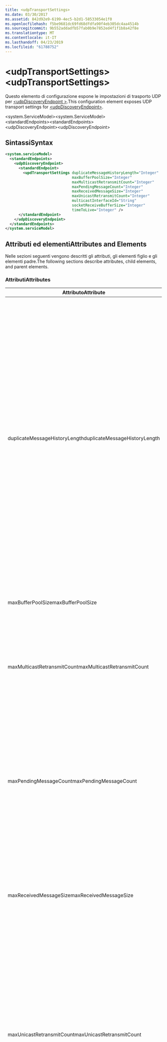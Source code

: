 ```yaml
---
title: <udpTransportSettings>
ms.date: 03/30/2017
ms.assetid: 842d92e9-6199-4ec5-b2d1-58533054e1f0
ms.openlocfilehash: f5be9681dc69fd68dfdfa90f4eb305dc4aa4514b
ms.sourcegitcommit: 9b552addadfb57fab0b9e7852ed4f1f1b8a42f8e
ms.translationtype: MT
ms.contentlocale: it-IT
ms.lasthandoff: 04/23/2019
ms.locfileid: "61788752"
---
```

# <a name="udptransportsettings"></a><span data-ttu-id="b2c39-101">\<udpTransportSettings></span><span class="sxs-lookup"><span data-stu-id="b2c39-101">\<udpTransportSettings></span></span>
<span data-ttu-id="b2c39-102">Questo elemento di configurazione espone le impostazioni di trasporto UDP per [ \<udpDiscoveryEndpoint >](../../../../../docs/framework/configure-apps/file-schema/wcf/udpdiscoveryendpoint.md).</span><span class="sxs-lookup"><span data-stu-id="b2c39-102">This configuration element exposes UDP transport settings for [\<udpDiscoveryEndpoint>](../../../../../docs/framework/configure-apps/file-schema/wcf/udpdiscoveryendpoint.md).</span></span>  
  
<span data-ttu-id="b2c39-103">\<system.ServiceModel></span><span class="sxs-lookup"><span data-stu-id="b2c39-103">\<system.ServiceModel></span></span>  
<span data-ttu-id="b2c39-104">\<standardEndpoints></span><span class="sxs-lookup"><span data-stu-id="b2c39-104">\<standardEndpoints></span></span>  
<span data-ttu-id="b2c39-105">\<udpDiscoveryEndpoint></span><span class="sxs-lookup"><span data-stu-id="b2c39-105">\<udpDiscoveryEndpoint></span></span>  
  
## <a name="syntax"></a><span data-ttu-id="b2c39-106">Sintassi</span><span class="sxs-lookup"><span data-stu-id="b2c39-106">Syntax</span></span>  
  
```xml  
<system.serviceModel>
  <standardEndpoints>
    <udpDiscoveryEndpoint>
      <standardEndpoint>
        <updTransportSettings duplicateMessageHistoryLength="Integer"
                              maxBufferPoolSize="Integer"
                              maxMulticastRetransmitCount="Integer"
                              maxPendingMessageCount="Integer"
                              maxReceivedMessageSize="Integer"
                              maxUnicastRetransmitCount="Integer"
                              multicastInterfaceId="String"
                              socketReceiveBufferSize="Integer"
                              timeToLive="Integer" />
      </standardEndpoint>
    </udpDiscoveryEndpoint>
  </standardEndpoints>
</system.serviceModel>
```  
  
## <a name="attributes-and-elements"></a><span data-ttu-id="b2c39-107">Attributi ed elementi</span><span class="sxs-lookup"><span data-stu-id="b2c39-107">Attributes and Elements</span></span>  
 <span data-ttu-id="b2c39-108">Nelle sezioni seguenti vengono descritti gli attributi, gli elementi figlio e gli elementi padre.</span><span class="sxs-lookup"><span data-stu-id="b2c39-108">The following sections describe attributes, child elements, and parent elements.</span></span>  
  
### <a name="attributes"></a><span data-ttu-id="b2c39-109">Attributi</span><span class="sxs-lookup"><span data-stu-id="b2c39-109">Attributes</span></span>  
  
|<span data-ttu-id="b2c39-110">Attributo</span><span class="sxs-lookup"><span data-stu-id="b2c39-110">Attribute</span></span>|<span data-ttu-id="b2c39-111">Descrizione</span><span class="sxs-lookup"><span data-stu-id="b2c39-111">Description</span></span>|  
|---------------|-----------------|  
|<span data-ttu-id="b2c39-112">duplicateMessageHistoryLength</span><span class="sxs-lookup"><span data-stu-id="b2c39-112">duplicateMessageHistoryLength</span></span>|<span data-ttu-id="b2c39-113">Integer che specifica il numero massimo di hash del messaggio usati dal trasporto per l'identificazione di messaggi duplicati.</span><span class="sxs-lookup"><span data-stu-id="b2c39-113">An integer that specifies the maximum number of message hashes used by the transport for identifying duplicate messages.</span></span>  <span data-ttu-id="b2c39-114">Il rilevamento dei duplicati verrà eseguito al livello TransportManager.</span><span class="sxs-lookup"><span data-stu-id="b2c39-114">Duplicate detection will be done at the TransportManager level.</span></span> <span data-ttu-id="b2c39-115">L'impostazione di questa proprietà su 0 disabilita il rilevamento di messaggi duplicati.</span><span class="sxs-lookup"><span data-stu-id="b2c39-115">Setting this property to 0 disables duplicate detection.</span></span><br /><br /> <span data-ttu-id="b2c39-116">Questo attributo consente a sviluppatori e amministratori di sistema di disattivare gli algoritmi per il rilevamento di messaggi duplicati.</span><span class="sxs-lookup"><span data-stu-id="b2c39-116">This attribute allows system administrators or developers to turn off duplicate message detection algorithms.</span></span> <span data-ttu-id="b2c39-117">È possibile che si desideri disattivare questa funzionalità per implementare un algoritmo di rilevamento dei duplicati personalizzato.</span><span class="sxs-lookup"><span data-stu-id="b2c39-117">This may be desirable if you want to implement your own duplicate detection algorithm.</span></span><br /><br /> <span data-ttu-id="b2c39-118">Il valore predefinito è 4112.</span><span class="sxs-lookup"><span data-stu-id="b2c39-118">The default is 4112.</span></span>|  
|<span data-ttu-id="b2c39-119">maxBufferPoolSize</span><span class="sxs-lookup"><span data-stu-id="b2c39-119">maxBufferPoolSize</span></span>|<span data-ttu-id="b2c39-120">Integer che specifica le dimensioni massime dei pool di buffer usati dal trasporto.</span><span class="sxs-lookup"><span data-stu-id="b2c39-120">An integer that specifies the maximum size of any buffer pools used by the transport.</span></span>|  
|<span data-ttu-id="b2c39-121">maxMulticastRetransmitCount</span><span class="sxs-lookup"><span data-stu-id="b2c39-121">maxMulticastRetransmitCount</span></span>|<span data-ttu-id="b2c39-122">Integer che specifica il numero massimo di volte in cui il messaggio unicast deve essere ritrasmesso (oltre al primo invio).</span><span class="sxs-lookup"><span data-stu-id="b2c39-122">An integer that specifies the maximum number of times the message should be retransmitted (in addition to the first send).</span></span><br /><br /> <span data-ttu-id="b2c39-123">Il valore predefinito è 2.</span><span class="sxs-lookup"><span data-stu-id="b2c39-123">The default is 2.</span></span>|  
|<span data-ttu-id="b2c39-124">maxPendingMessageCount</span><span class="sxs-lookup"><span data-stu-id="b2c39-124">maxPendingMessageCount</span></span>|<span data-ttu-id="b2c39-125">Integer che specifica il numero massimo di messaggi ricevuti ma non ancora rimossi da InputQueue per una singola istanza di canale.</span><span class="sxs-lookup"><span data-stu-id="b2c39-125">An integer that specifies the maximum number of messages that have been received but not yet removed from the InputQueue for an individual channel instance.</span></span>  <span data-ttu-id="b2c39-126">Se InputQueue ha raggiunto il limite massimo di messaggi in sospeso, il messaggio verrà eliminato.</span><span class="sxs-lookup"><span data-stu-id="b2c39-126">If the InputQueue has hit its pending message count limit, the message will be dropped.</span></span><br /><br /> <span data-ttu-id="b2c39-127">Il valore predefinito è 32.</span><span class="sxs-lookup"><span data-stu-id="b2c39-127">The default is 32.</span></span>|  
|<span data-ttu-id="b2c39-128">maxReceivedMessageSize</span><span class="sxs-lookup"><span data-stu-id="b2c39-128">maxReceivedMessageSize</span></span>|<span data-ttu-id="b2c39-129">Integer che specifica le dimensioni massime di un messaggio che può essere elaborato dall'associazione.</span><span class="sxs-lookup"><span data-stu-id="b2c39-129">An integer that specifies the maximum size for a message that can be processed by the binding.</span></span><br /><br /> <span data-ttu-id="b2c39-130">Il valore predefinito è 65507.</span><span class="sxs-lookup"><span data-stu-id="b2c39-130">The default value is 65507.</span></span>|  
|<span data-ttu-id="b2c39-131">maxUnicastRetransmitCount</span><span class="sxs-lookup"><span data-stu-id="b2c39-131">maxUnicastRetransmitCount</span></span>|<span data-ttu-id="b2c39-132">Integer che specifica il numero massimo di volte in cui il messaggio unicast deve essere ritrasmesso (oltre al primo invio).</span><span class="sxs-lookup"><span data-stu-id="b2c39-132">An integer that specifies the maximum number of times the message should be retransmitted (in addition to the first send).</span></span>  <span data-ttu-id="b2c39-133">Se il messaggio viene inviato a un indirizzo unicast e un messaggio di risposta viene ricevuto con un'intestazione RelatesTo corrispondente, la ritrasmissione può terminare prima che il messaggio venga ritrasmesso il numero di volte configurato.</span><span class="sxs-lookup"><span data-stu-id="b2c39-133">If the message is sent to a unicast address and a response message is received with a corresponding RelatesTo header, then retransmission may terminate early (before retransmitting the configured number of times).</span></span><br /><br /> <span data-ttu-id="b2c39-134">Il valore predefinito è 1.</span><span class="sxs-lookup"><span data-stu-id="b2c39-134">The default value is 1.</span></span>|  
|<span data-ttu-id="b2c39-135">multicastInterfaceId</span><span class="sxs-lookup"><span data-stu-id="b2c39-135">multicastInterfaceId</span></span>|<span data-ttu-id="b2c39-136">Stringa che identifica in modo univoco la scheda di rete da usare durante l'invio e la ricezione di traffico multicast in computer multihomed.</span><span class="sxs-lookup"><span data-stu-id="b2c39-136">A string that uniquely identifies the network adapter that should be used when sending and receiving multicast traffic on multi-homed machines.</span></span> <span data-ttu-id="b2c39-137">In fase di runtime il trasporto utilizzerà questo valore di attributo per individuare l'indice dell'interfaccia usata per impostare le opzioni del socket `IP_MULTICAST_IF` e `IPV6_MULTICAST_IF`.</span><span class="sxs-lookup"><span data-stu-id="b2c39-137">At runtime, the transport will use this attribute value to lookup the interface index, which is then used to set the `IP_MULTICAST_IF` and `IPV6_MULTICAST_IF` socket options.</span></span>  <span data-ttu-id="b2c39-138">Lo stesso indice dell'interfaccia verrà usato per l'unione di un gruppo multicast, se applicabile.</span><span class="sxs-lookup"><span data-stu-id="b2c39-138">The same interface index will be used when joining a multicast group, if applicable.</span></span><br /><br /> <span data-ttu-id="b2c39-139">Il valore predefinito è `null`.</span><span class="sxs-lookup"><span data-stu-id="b2c39-139">The default value is `null`.</span></span>|  
|<span data-ttu-id="b2c39-140">socketReceiveBufferSize</span><span class="sxs-lookup"><span data-stu-id="b2c39-140">socketReceiveBufferSize</span></span>|<span data-ttu-id="b2c39-141">Integer che specifica le dimensioni del buffer di ricezione nel socket WinSock sottostante.</span><span class="sxs-lookup"><span data-stu-id="b2c39-141">An integer that specifies the receive buffer size on the underlying WinSock socket.</span></span><br /><br /> <span data-ttu-id="b2c39-142">Un utente di un canale di ricezione può usare questo attributo nell'associazione per controllare il comportamento del sistema alla ricezione dei dati.</span><span class="sxs-lookup"><span data-stu-id="b2c39-142">A user of a receiving channel can use this attribute on the Binding to control how the system behaves when it receives data.</span></span>  <span data-ttu-id="b2c39-143">Ad esempio, per un'applicazione che usa messaggi WCF in ingresso alla soglia massima, l'uso di un valore superiore per questo attributo consentirebbe ai messaggi di posizionarsi nel buffer WinSock in attesa che l'applicazione sia in grado di elaborarli.</span><span class="sxs-lookup"><span data-stu-id="b2c39-143">For example, given an application that is consuming inbound WCF messages at the maximum threshold, using a higher value for this attribute would allow messages to stack up in the WinSock buffer while waiting for the application to be able to process them.</span></span>  <span data-ttu-id="b2c39-144">L'utilizzo di un valore inferiore nella stessa situazione comporterebbe il rilascio dei messaggi.</span><span class="sxs-lookup"><span data-stu-id="b2c39-144">Using a lower value in the same situation would result in messages getting dropped.</span></span> <span data-ttu-id="b2c39-145">Questo attributo espone WinSock sottostante `SO_RCVBUF` opzione socket. Valore di questo attributo deve essere almeno la dimensione di `maxReceivedMessageSize`.</span><span class="sxs-lookup"><span data-stu-id="b2c39-145">This attribute exposes the underlying WinSock `SO_RCVBUF` socket option.This attribute value must be at least the size of `maxReceivedMessageSize`.</span></span>   <span data-ttu-id="b2c39-146">Impostandola su un valore minore di `maxReceivedMessageSize` comporterà un'eccezione di runtime.</span><span class="sxs-lookup"><span data-stu-id="b2c39-146">Setting it to a value smaller than the `maxReceivedMessageSize` will result in a runtime exception.</span></span><br /><br /> <span data-ttu-id="b2c39-147">Il valore predefinito è 65536.</span><span class="sxs-lookup"><span data-stu-id="b2c39-147">The default value is 65536.</span></span>|  
|<span data-ttu-id="b2c39-148">timeToLive</span><span class="sxs-lookup"><span data-stu-id="b2c39-148">timeToLive</span></span>|<span data-ttu-id="b2c39-149">Integer che specifica il numero di hop dei segmenti di rete che un pacchetto multicast può attraversare.</span><span class="sxs-lookup"><span data-stu-id="b2c39-149">An integer that specifies the number of network segment hops that a multicast packet can traverse.</span></span>  <span data-ttu-id="b2c39-150">Questo attributo espone la funzionalità associata alle opzioni del socket `IP_MULTICAST_TTL` e `IP_TTL`.</span><span class="sxs-lookup"><span data-stu-id="b2c39-150">This attribute exposes the functionality associated with the `IP_MULTICAST_TTL` and `IP_TTL` socket options.</span></span><br /><br /> <span data-ttu-id="b2c39-151">Il valore predefinito è 1.</span><span class="sxs-lookup"><span data-stu-id="b2c39-151">The default value is 1.</span></span>|  
  
### <a name="child-elements"></a><span data-ttu-id="b2c39-152">Elementi figlio</span><span class="sxs-lookup"><span data-stu-id="b2c39-152">Child Elements</span></span>  
 <span data-ttu-id="b2c39-153">Nessuno.</span><span class="sxs-lookup"><span data-stu-id="b2c39-153">None.</span></span>  
  
### <a name="parent-elements"></a><span data-ttu-id="b2c39-154">Elementi padre</span><span class="sxs-lookup"><span data-stu-id="b2c39-154">Parent Elements</span></span>  
  
|<span data-ttu-id="b2c39-155">Elemento</span><span class="sxs-lookup"><span data-stu-id="b2c39-155">Element</span></span>|<span data-ttu-id="b2c39-156">Descrizione</span><span class="sxs-lookup"><span data-stu-id="b2c39-156">Description</span></span>|  
|-------------|-----------------|  
|[<span data-ttu-id="b2c39-157">\<udpDiscoveryEndpoint></span><span class="sxs-lookup"><span data-stu-id="b2c39-157">\<udpDiscoveryEndpoint></span></span>](../../../../../docs/framework/configure-apps/file-schema/wcf/udpdiscoveryendpoint.md)|<span data-ttu-id="b2c39-158">Endpoint standard che dispone di un contratto di individuazione e di un'associazione del trasporto UDP fissi.</span><span class="sxs-lookup"><span data-stu-id="b2c39-158">A standard endpoint that has fixed discovery contract and UDP transport binding.</span></span>|  
  
## <a name="see-also"></a><span data-ttu-id="b2c39-159">Vedere anche</span><span class="sxs-lookup"><span data-stu-id="b2c39-159">See also</span></span>

- <xref:System.ServiceModel.Discovery.UdpTransportSettings>
